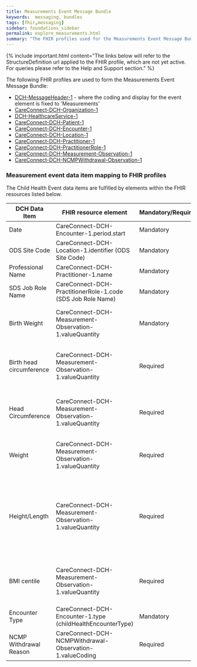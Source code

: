 ```yaml
---
title: Measurements Event Message Bundle
keywords:  messaging, bundles
tags: [fhir,messaging]
sidebar: foundations_sidebar
permalink: explore_measurements.html
summary: "The FHIR profiles used for the Measurements Event Message Bundle"
---
```


{% include important.html content="The links below will refer to the StructureDefinition url applied to the FHIR profile, which are not yet active. For queries please refer to the Help and Support section." %} 

The following FHIR profiles are used to form the Measurements Event Message Bundle:

- [DCH-MessageHeader-1](https://fhir.nhs.uk/STU3/StructureDefinition/DCH-MessageHeader-1) - where the coding and display for the event element is fixed to 'Measurements'
- [CareConnect-DCH-Organization-1](https://fhir.nhs.uk/STU3/StructureDefinition/CareConnect-DCH-Organization-1)
- [DCH-HealthcareService-1](https://fhir.nhs.uk/STU3/StructureDefinition/DCH-HealthcareService-1)
- [CareConnect-DCH-Patient-1](https://fhir.nhs.uk/STU3/StructureDefinition/CareConnect-DCH-Patient-1)
- [CareConnect-DCH-Encounter-1](https://fhir.nhs.uk/STU3/StructureDefinition/CareConnect-DCH-Encounter-1)
- [CareConnect-DCH-Location-1](https://fhir.nhs.uk/STU3/StructureDefinition/CareConnect-DCH-Location-1)
- [CareConnect-DCH-Practitioner-1](https://fhir.nhs.uk/STU3/StructureDefinition/CareConnect-DCH-Practitioner-1)
- [CareConnect-DCH-PractitionerRole-1](https://fhir.nhs.uk/STU3/StructureDefinition/CareConnect-DCH-PractitionerRole-1) 
- [CareConnect-DCH-Measurement-Observation-1](https://fhir.nhs.uk/STU3/StructureDefinition/CareConnect-DCH-Measurement-Observation-1)
- [CareConnect-DCH-NCMPWithdrawal-Observation-1](https://fhir.nhs.uk/STU3/StructureDefinition/CareConnect-DCH-NCMPWithdrawal-Observation-1)

### Measurement event data item mapping to FHIR profiles ###

The Child Health Event data items are fulfilled by elements within the FHIR resources listed below.
                                                                                                   
| DCH Data Item            | FHIR resource element                                        | Mandatory/Required/Optional | Note                                                                                                                                                     |
|--------------------------|--------------------------------------------------------------|-----------------------------|----------------------------------------------------------------------------------------------------------------------------------------------------------|
| Date                     | CareConnect-DCH-Encounter-1.period.start                     | Mandatory                   |                                                                                                                                                          |
| ODS Site Code            | CareConnect-DCH-Location-1.identifier (ODS Site Code)        | Mandatory                   |                                                                                                                                                          |
| Professional Name        | CareConnect-DCH-Practitioner-1.name                          | Mandatory                   |                                                                                                                                                          |
| SDS Job Role Name        | CareConnect-DCH-PractitionerRole-1.code (SDS Job Role Name)  | Mandatory                   |                                                                                                                                                          |
| Birth Weight             | CareConnect-DCH-Measurement-Observation-1.valueQuantity      | Mandatory                   | SNOMED CT representation: 364589006 with preferred term 'Birth weight'                                                                                   |
| Birth head circumference | CareConnect-DCH-Measurement-Observation-1.valueQuantity      | Required                    | SNOMED CT representation: 169876006 with preferred term 'Birth head circumference'                                                                       |
| Head Circumference       | CareConnect-DCH-Measurement-Observation-1.valueQuantity      | Required                    | SNOMED CT representation: 363812007 with preferred term 'Head circumference'                                                                             |
| Weight                   | CareConnect-DCH-Measurement-Observation-1.valueQuantity      | Required                    | SNOMED CT representation: 27113001 with preferred term 'Body weight'                                                                                     |
| Height/Length            | CareConnect-DCH-Measurement-Observation-1.valueQuantity      | Required                    | SNOMED CT representation: 50373000 with preferred term 'Body height measure' OR SNOMED CT representation: 248334005 with preferred term 'Length of body' |
| BMI centile              | CareConnect-DCH-Measurement-Observation-1.valueQuantity      | Required                    | SNOMED CT representation: 896691000000102 with preferred term 'Child body mass index centile'                                                            |
| Encounter Type           | CareConnect-DCH-Encounter-1.type (childHealthEncounterType)  | Mandatory                   |                                                                                                                                                          |
| NCMP Withdrawal Reason   | CareConnect-DCH-NCMPWithdrawal-Observation-1.valueCoding     | Required                    |                                                                                                                                                          |